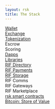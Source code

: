 ```yaml
---
layout: rsk
title: The Stack
---
```


<div class="container the-stack">

<div class="row rsk_green">
    <div class="col"><span><a href="/develop/apps/wallets/">Wallet</a></span></div>
    <div class="col"><span><a href="/develop/apps/exchanges/">Exchange</a></span></div>
    <div class="col"><span><a href="/tutorials/create-a-token">Tokenization</a></span></div>
    <div class="col"><span>Escrow</span></div>
    <div class="col"><span>Scoring</span></div>
</div>
<div class="row has-unique-col">
    <div class="col"><span><a href="/develop/">Dapps</a></span></div>
</div>
<div class="row has-unique-col rif_blue_text">
    <div class="col"><span><a href="/libraries/">Libraries</a></span></div>
</div>
<div class="row rif_blue">
    <div class="col"><span><a href="/rif/rns/">RIF Directory</a></span></div>
    <div class="col"><span><a href="/rif/lumino/">RIF Payments</a></span></div>
    <div class="col"><span><a href="/rif/storage/">RIF Storage</a></span></div>
    <div class="col"><span>RIF Comms</span></div>
    <div class="col"><span>RIF Gateways</span></div>
    <div class="col"><span>RIF Marketplace</span></div>
</div>

<div class="row has-unique-col rsk_blue">
    <div class="col"><span><a href="/rsk/">rsk smart contracts</a></span></div>
</div>

<div class="row has-unique-col">
    <div class="col"><span><a href="https://bitcoin.org/en/development">Bitcoin: Store of Value</a></span></div>
</div>

</div>
